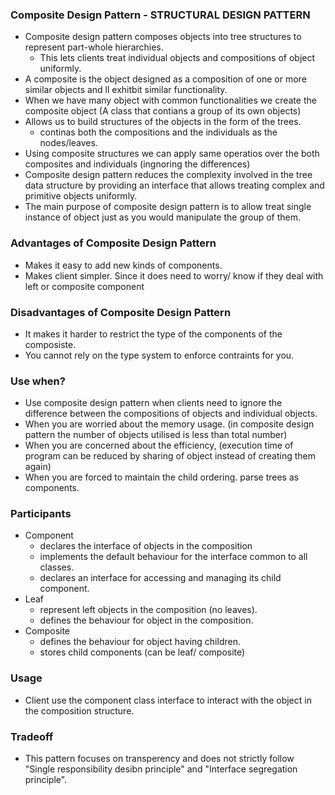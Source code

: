 ### Composite Design Pattern - STRUCTURAL DESIGN PATTERN
* Composite design pattern composes objects into tree structures to represent part-whole hierarchies.
    * This lets clients treat individual objects and compositions of object uniformly.   
* A composite is the object designed as a composition of one or more similar objects and ll exhitbit similar functionality.
* When we have many object with common functionalities we create the composite object (A class that contians a group of its own objects)
* Allows us to build structures of the objects in the form of the trees.
    * continas both the compositions and the individuals as the nodes/leaves.
* Using composite structures we can apply same operatios over the both composites and individuals (ingnoring the differences)
* Composite design pattern reduces the complexity involved in the tree data structure by providing an interface that allows treating complex and primitive objects uniformly. 
* The main purpose of composite design pattern is to allow treat single instance of object just as you would manipulate the group of them.

### Advantages of Composite Design Pattern
* Makes it easy to add new kinds of components.
* Makes client simpler. Since it does need to worry/ know if they deal with left or composite component  

### Disadvantages of Composite Design Pattern
* It makes it harder to restrict the type of the components of the composiste.
* You cannot rely on the type system to enforce contraints for you.

### Use when?
*  Use composite design pattern when clients need to ignore the difference between the compositions of objects and individual objects.
*  When you are worried about the memory usage. (in composite design pattern the number of objects utilised is less than total number)
*  When you are concerned about the efficiency, (execution time of program can be reduced by sharing of object instead of creating them again)
*  When you are forced to maintain the child ordering. parse trees as components.

### Participants
* Component 
    * declares the interface of objects in the composition
    * implements the default behaviour for the interface common to all classes.
    * declares an interface for accessing and managing its child component.
* Leaf
    * represent left objects in the composition (no leaves).
    * defines the behaviour for object in the composition.
* Composite
    * defines the behaviour for object having children.
    * stores child components (can be leaf/ composite)

### Usage
* Client use the component class interface to interact with the object in the composition structure.

### Tradeoff
* This pattern focuses on transperency and does not strictly follow "Single responsibility desibn principle" and "Interface segregation principle".